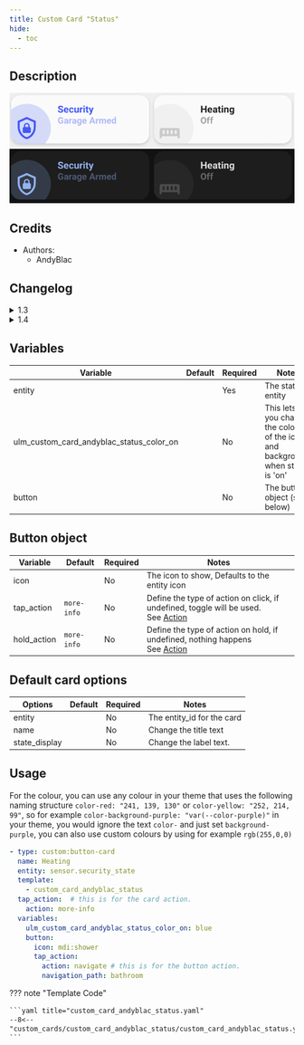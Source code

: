 ```yaml
---
title: Custom Card "Status"
hide:
  - toc
---
```

<!-- markdownlint-disable MD046 -->

## Description

![example-image-light](../../assets/img/custom_card_andyblac_status/custom_card_andyblac_status_light.png)
![example-image-dark](../../assets/img/custom_card_andyblac_status/custom_card_andyblac_status_dark.png)

## Credits

- Authors:
    - AndyBlac

## Changelog

<details>
<summary>1.3</summary>
Initial release
</details>
<details>
<summary>1.4</summary>
add support for custom colours by using `rgb()`
</details>

## Variables

| Variable                                 | Default     | Required  | Notes                                                                          |
|------------------------------------------|-------------|-----------|--------------------------------------------------------------------------------|
| entity                                   |             | Yes       | The status entity                                                              |
| ulm_custom_card_andyblac_status_color_on |             | No        | This lets you change the colour of the icon and background, when state is 'on' |
| button                                   |             | No        | The button object (see below)                                                  |

## Button object

| Variable                                 | Default     | Required  | Notes                                                                          |
|------------------------------------------|-------------|-----------|--------------------------------------------------------------------------------|
| icon		                                 |             | No	       | The icon to show, Defaults to the entity icon                                  |
| tap_action                               | `more-info` | No        | Define the type of action on click, if undefined, toggle will be used.</br>See [Action](https://github.com/custom-cards/button-card#Action) |
| hold_action                              | `more-info` | No        | Define the type of action on hold, if undefined, nothing happens</br> See [Action](https://github.com/custom-cards/button-card#Action) |

## Default card options

| Options                                  | Default         | Required         | Notes                      |
|------------------------------------------|-----------------|------------------|----------------------------|
| entity                                   |                 | No               | The entity_id for the card |
| name                                     |                 | No               | Change the title text      |
| state_display                            |                 | No               | Change the label text.     |

## Usage

For the colour, you can use any colour in your theme that uses the following naming structure `color-red: "241, 139, 130"` or `color-yellow: "252, 214, 99"`,
so for example `color-background-purple: "var(--color-purple)"` in your theme, you would ignore the text `color-` and just set `background-purple`,
you can also use custom colours by using for example `rgb(255,0,0)`

```yaml
- type: custom:button-card
  name: Heating
  entity: sensor.security_state
  template:
    - custom_card_andyblac_status
  tap_action:  # this is for the card action.
    action: more-info
  variables:
    ulm_custom_card_andyblac_status_color_on: blue
    button:
      icon: mdi:shower
      tap_action:
        action: navigate # this is for the button action.
        navigation_path: bathroom
```

??? note "Template Code"

    ```yaml title="custom_card_andyblac_status.yaml"
    --8<-- "custom_cards/custom_card_andyblac_status/custom_card_andyblac_status.yaml"
    ```
